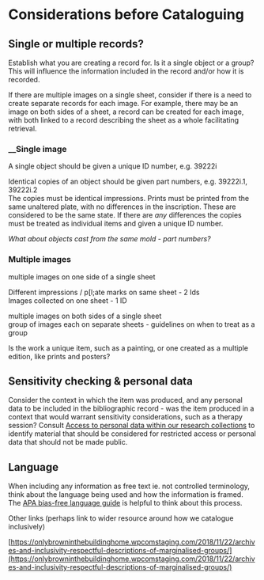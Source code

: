 # Considerations before Cataloguing

##  Single or multiple records? 

Establish what you are creating a record for. Is it a single object or a group? This will influence the information included in the record and/or how it is recorded. 

If there are multiple images on a single sheet, consider if there is a need to create separate records for each image. For example, there may be an image on both sides of a sheet, a record can be created for each image, with both linked to a record describing the sheet as a whole facilitating retrieval.  

###  __Single image

A single object should be given a unique ID number, e.g. 39222i

Identical copies of an object should be given part numbers, e.g. 39222i.1, 39222i.2  
The copies must be identical impressions. Prints must be printed from the same unaltered plate, with no differences in the inscription. These are considered to be the same state. If there are _any_ differences the copies must be treated as individual items and given a unique ID number. 

_What about objects cast from the same mold - part numbers?_

### Multiple images

  
multiple images on one side of a single sheet 

Different impressions / p\[l;ate marks on same sheet - 2 Ids  
Images collected on one sheet - 1 ID

  
multiple images on both sides of a single sheet  
group of images each on separate sheets - guidelines on when to treat as a group

Is the work a unique item, such as a painting, or one created as a multiple edition, like prints and posters? 

## Sensitivity checking & personal data 

Consider the context in which the item was produced, and any personal data to be included in the bibliographic record - was the item produced in a context that would warrant sensitivity considerations, such as a therapy session? Consult [Access to personal data within our research collections](http://wellcomelibrary.org/content/documents/policy-documents/access-to-personal-data.pdf) to identify material that should be considered for restricted access or personal data that should not be made public.

## Language 

When including any information as free text ie. not controlled terminology, think about the language being used and how the information is framed. The [APA bias-free language guide](https://apastyle.apa.org/style-grammar-guidelines/bias-free-language) is helpful to think about this process. 

Other links \(perhaps link to wider resource around how we catalogue inclusively\)

[https://onlybrowninthebuildinghome.wpcomstaging.com/2018/11/22/archives-and-inclusivity-respectful-descriptions-of-marginalised-groups/](https://onlybrowninthebuildinghome.wpcomstaging.com/2018/11/22/archives-and-inclusivity-respectful-descriptions-of-marginalised-groups/)  


